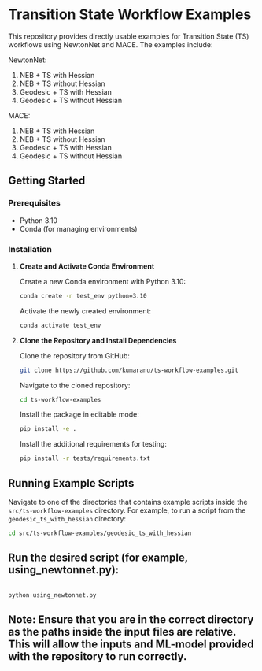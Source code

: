 # Transition State Workflow Examples

This repository provides directly usable examples for Transition State (TS) workflows using NewtonNet and MACE. The examples include:

NewtonNet:
1. NEB + TS with Hessian
2. NEB + TS without Hessian
3. Geodesic + TS with Hessian
4. Geodesic + TS without Hessian

MACE:
1. NEB + TS with Hessian
2. NEB + TS without Hessian
3. Geodesic + TS with Hessian
4. Geodesic + TS without Hessian

## Getting Started

### Prerequisites

- Python 3.10
- Conda (for managing environments)

### Installation

1. **Create and Activate Conda Environment**

    Create a new Conda environment with Python 3.10:

    ```bash
    conda create -n test_env python=3.10
    ```

    Activate the newly created environment:

    ```bash
    conda activate test_env
    ```

2. **Clone the Repository and Install Dependencies**

    Clone the repository from GitHub:

    ```bash
    git clone https://github.com/kumaranu/ts-workflow-examples.git
    ```

    Navigate to the cloned repository:

    ```bash
    cd ts-workflow-examples
    ```

    Install the package in editable mode:

    ```bash
    pip install -e .
    ```

    Install the additional requirements for testing:

    ```bash
    pip install -r tests/requirements.txt
    ```

## Running Example Scripts

Navigate to one of the directories that contains example scripts inside the `src/ts-workflow-examples` directory. For example, to run a script from the `geodesic_ts_with_hessian` directory:

```bash
cd src/ts-workflow-examples/geodesic_ts_with_hessian
```

## Run the desired script (for example, using_newtonnet.py):

```bash

python using_newtonnet.py
```

## Note: Ensure that you are in the correct directory as the paths inside the input files are relative. This will allow the inputs and ML-model provided with the repository to run correctly.
